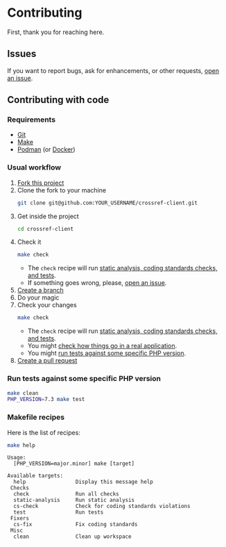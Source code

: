 # Contributing

First, thank you for reaching here.

## Issues

If you want to report bugs, ask for enhancements, or other requests, [open an issue].

## Contributing with code

### Requirements

- [Git]
- [Make]
- [Podman] (or [Docker])

### Usual workflow

1. [Fork this project]
1. Clone the fork to your machine
    ```bash
    git clone git@github.com:YOUR_USERNAME/crossref-client.git
    ```
1. Get inside the project
    ```bash
    cd crossref-client
    ```
1. Check it
    ```bash
    make check
    ```
    - The `check` recipe will run [static analysis, coding standards checks, and tests](#makefile-recipes).
    - If something goes wrong, please, [open an issue].
1. [Create a branch]
1. Do your magic
1. Check your changes
    ```bash
    make check
    ```
    - The `check` recipe will run [static analysis, coding standards checks, and tests](#makefile-recipes).
    - You might [check how things go in a real application](#try-changes-in-a-real-application).
    - You might [run tests against some specific PHP version](#run-tests-against-some-specific-php-version).
1. [Create a pull request]

### Run tests against some specific PHP version

```bash
make clean
PHP_VERSION=7.3 make test
```

### Makefile recipes

Here is the list of recipes:

```bash
make help
```

```
Usage:
  [PHP_VERSION=major.minor] make [target]

Available targets:
  help                Display this message help
 Checks
  check               Run all checks
  static-analysis     Run static analysis
  cs-check            Check for coding standards violations
  test                Run tests
 Fixers
  cs-fix              Fix coding standards
 Misc
  clean               Clean up workspace
```

[create a branch]: https://docs.github.com/en/free-pro-team@latest/github/collaborating-with-issues-and-pull-requests/creating-and-deleting-branches-within-your-repository
[create a pull request]: https://docs.github.com/en/free-pro-team@latest/github/collaborating-with-issues-and-pull-requests/creating-a-pull-request-from-a-fork
[docker]: https://www.docker.com/
[fork this project]: https://docs.github.com/en/free-pro-team@latest/github/collaborating-with-issues-and-pull-requests/working-with-forks
[git]: https://git-scm.com/
[make]: https://www.gnu.org/software/make/
[open an issue]: https://docs.github.com/en/free-pro-team@latest/github/managing-your-work-on-github/creating-an-issue
[path Composer repository]: https://getcomposer.org/doc/05-repositories.md#path
[podman]: https://podman.io/
